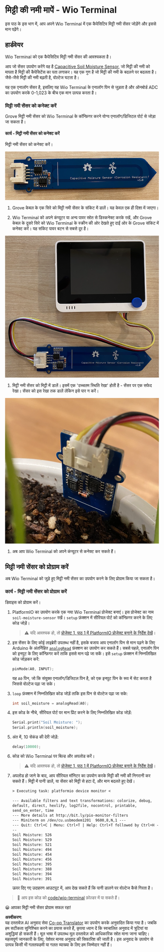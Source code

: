 <!--
CO_OP_TRANSLATOR_METADATA:
{
  "original_hash": "0d55caa8c23d73635b7559102cd17b8a",
  "translation_date": "2025-08-25T17:01:11+00:00",
  "source_file": "2-farm/lessons/2-detect-soil-moisture/wio-terminal-soil-moisture.md",
  "language_code": "hi"
}
-->
# मिट्टी की नमी मापें - Wio Terminal

इस पाठ के इस भाग में, आप अपने Wio Terminal में एक कैपेसिटिव मिट्टी नमी सेंसर जोड़ेंगे और इससे मान पढ़ेंगे।

## हार्डवेयर

Wio Terminal को एक कैपेसिटिव मिट्टी नमी सेंसर की आवश्यकता है।

आप जो सेंसर उपयोग करेंगे वह है [Capacitive Soil Moisture Sensor](https://www.seeedstudio.com/Grove-Capacitive-Moisture-Sensor-Corrosion-Resistant.html), जो मिट्टी की नमी को मापता है मिट्टी की कैपेसिटेंस का पता लगाकर। यह एक गुण है जो मिट्टी की नमी के बदलने पर बदलता है। जैसे-जैसे मिट्टी की नमी बढ़ती है, वोल्टेज घटता है।

यह एक एनालॉग सेंसर है, इसलिए यह Wio Terminal के एनालॉग पिन से जुड़ता है और ऑनबोर्ड ADC का उपयोग करके 0-1,023 के बीच एक मान उत्पन्न करता है।

### मिट्टी नमी सेंसर को कनेक्ट करें

Grove मिट्टी नमी सेंसर को Wio Terminal के कॉन्फ़िगर करने योग्य एनालॉग/डिजिटल पोर्ट से जोड़ा जा सकता है।

#### कार्य - मिट्टी नमी सेंसर को कनेक्ट करें

मिट्टी नमी सेंसर को कनेक्ट करें।

![Grove मिट्टी नमी सेंसर](../../../../../translated_images/grove-capacitive-soil-moisture-sensor.e7f0776cce30e78be5cc5a07839385fd6718857f31b5bf5ad3d0c73c83b2f0ef.hi.png)

1. Grove केबल के एक सिरे को मिट्टी नमी सेंसर के सॉकेट में डालें। यह केवल एक ही दिशा में जाएगा।

1. Wio Terminal को अपने कंप्यूटर या अन्य पावर स्रोत से डिस्कनेक्ट करके रखें, और Grove केबल के दूसरे सिरे को Wio Terminal के स्क्रीन की ओर देखते हुए दाईं ओर के Grove सॉकेट में कनेक्ट करें। यह सॉकेट पावर बटन से सबसे दूर है।

![Grove मिट्टी नमी सेंसर दाएं सॉकेट से जुड़ा हुआ](../../../../../translated_images/wio-soil-moisture-sensor.46919b61c3f6cb7497662251b29038ee0e57a4c8b9d071feb996c3b0d7f65aaf.hi.png)

1. मिट्टी नमी सेंसर को मिट्टी में डालें। इसमें एक 'उच्चतम स्थिति रेखा' होती है - सेंसर पर एक सफेद रेखा। सेंसर को इस रेखा तक डालें लेकिन इसे पार न करें।

![मिट्टी में Grove मिट्टी नमी सेंसर](../../../../../translated_images/soil-moisture-sensor-in-soil.bfad91002bda5e960f8c51ee64b02ee59b32c8c717e3515a2c945f33e614e403.hi.png)

1. अब आप Wio Terminal को अपने कंप्यूटर से कनेक्ट कर सकते हैं।

## मिट्टी नमी सेंसर को प्रोग्राम करें

अब Wio Terminal को जुड़े हुए मिट्टी नमी सेंसर का उपयोग करने के लिए प्रोग्राम किया जा सकता है।

### कार्य - मिट्टी नमी सेंसर को प्रोग्राम करें

डिवाइस को प्रोग्राम करें।

1. PlatformIO का उपयोग करके एक नया Wio Terminal प्रोजेक्ट बनाएं। इस प्रोजेक्ट का नाम `soil-moisture-sensor` रखें। `setup` फ़ंक्शन में सीरियल पोर्ट को कॉन्फ़िगर करने के लिए कोड जोड़ें।

    > ⚠️ यदि आवश्यक हो, तो [प्रोजेक्ट 1, पाठ 1 में PlatformIO प्रोजेक्ट बनाने के निर्देश देखें](../../../1-getting-started/lessons/1-introduction-to-iot/wio-terminal.md#create-a-platformio-project)।

1. इस सेंसर के लिए कोई लाइब्रेरी उपलब्ध नहीं है, इसके बजाय आप एनालॉग पिन से मान पढ़ने के लिए Arduino के अंतर्निहित [`analogRead`](https://www.arduino.cc/reference/en/language/functions/analog-io/analogread/) फ़ंक्शन का उपयोग कर सकते हैं। सबसे पहले, एनालॉग पिन को इनपुट के लिए कॉन्फ़िगर करें ताकि इससे मान पढ़े जा सकें। इसे `setup` फ़ंक्शन में निम्नलिखित कोड जोड़कर करें:

    ```cpp
    pinMode(A0, INPUT);
    ```

    यह `A0` पिन, जो कि संयुक्त एनालॉग/डिजिटल पिन है, को एक इनपुट पिन के रूप में सेट करता है जिससे वोल्टेज पढ़ा जा सके।

1. `loop` फ़ंक्शन में निम्नलिखित कोड जोड़ें ताकि इस पिन से वोल्टेज पढ़ा जा सके:

    ```cpp
    int soil_moisture = analogRead(A0);
    ```

1. इस कोड के नीचे, सीरियल पोर्ट पर मान प्रिंट करने के लिए निम्नलिखित कोड जोड़ें:

    ```cpp
    Serial.print("Soil Moisture: ");
    Serial.println(soil_moisture);
    ```

1. अंत में, 10 सेकंड की देरी जोड़ें:

    ```cpp
    delay(10000);
    ```

1. कोड को Wio Terminal पर बिल्ड और अपलोड करें।

    > ⚠️ यदि आवश्यक हो, तो [प्रोजेक्ट 1, पाठ 1 में PlatformIO प्रोजेक्ट बनाने के निर्देश देखें](../../../1-getting-started/lessons/1-introduction-to-iot/wio-terminal.md#write-the-hello-world-app)।

1. अपलोड हो जाने के बाद, आप सीरियल मॉनिटर का उपयोग करके मिट्टी की नमी की निगरानी कर सकते हैं। मिट्टी में पानी डालें, या सेंसर को मिट्टी से हटा दें, और मान बदलते हुए देखें।

    ```output
    > Executing task: platformio device monitor <
    
    --- Available filters and text transformations: colorize, debug, default, direct, hexlify, log2file, nocontrol, printable, send_on_enter, time
    --- More details at http://bit.ly/pio-monitor-filters
    --- Miniterm on /dev/cu.usbmodem1201  9600,8,N,1 ---
    --- Quit: Ctrl+C | Menu: Ctrl+T | Help: Ctrl+T followed by Ctrl+H ---
    Soil Moisture: 526
    Soil Moisture: 529
    Soil Moisture: 521
    Soil Moisture: 494
    Soil Moisture: 454
    Soil Moisture: 456
    Soil Moisture: 395
    Soil Moisture: 388
    Soil Moisture: 394
    Soil Moisture: 391
    ```

    ऊपर दिए गए उदाहरण आउटपुट में, आप देख सकते हैं कि पानी डालने पर वोल्टेज कैसे गिरता है।

> 💁 आप इस कोड को [code/wio-terminal](../../../../../2-farm/lessons/2-detect-soil-moisture/code/wio-terminal) फ़ोल्डर में पा सकते हैं।

😀 आपका मिट्टी नमी सेंसर प्रोग्राम सफल रहा!

**अस्वीकरण**:  
यह दस्तावेज़ AI अनुवाद सेवा [Co-op Translator](https://github.com/Azure/co-op-translator) का उपयोग करके अनुवादित किया गया है। जबकि हम सटीकता सुनिश्चित करने का प्रयास करते हैं, कृपया ध्यान दें कि स्वचालित अनुवाद में त्रुटियां या अशुद्धियां हो सकती हैं। मूल भाषा में उपलब्ध मूल दस्तावेज़ को आधिकारिक स्रोत माना जाना चाहिए। महत्वपूर्ण जानकारी के लिए, पेशेवर मानव अनुवाद की सिफारिश की जाती है। इस अनुवाद के उपयोग से उत्पन्न किसी भी गलतफहमी या गलत व्याख्या के लिए हम जिम्मेदार नहीं हैं।